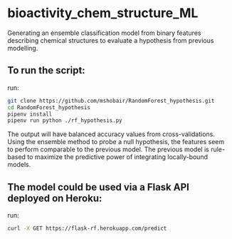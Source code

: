 # bioactivity_chem_structure_ML
Generating an ensemble classification model from binary features describing chemical structures to evaluate a hypothesis from previous modelling.

## To run the script:

run:
```sh
git clone https://github.com/mshobair/RandomForest_hypothesis.git
cd RandomForest_hypothesis
pipenv install
pipenv run python ./rf_hypothesis.py
```
The output will have balanced accuracy values from cross-validations. Using the ensemble method to probe a null hypothesis, the features seem to perform comparable to the previous model. The previous model is rule-based to maximize the predictive power of integrating locally-bound models.

## The model could be used via a Flask API deployed on Heroku:

run:
```sh
curl -X GET https://flask-rf.herokuapp.com/predict
```

